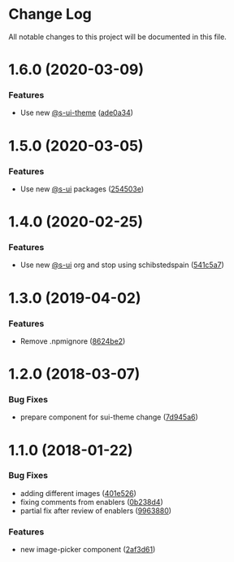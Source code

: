 # Change Log

All notable changes to this project will be documented in this file.

# 1.6.0 (2020-03-09)


### Features

* Use new [@s-ui-theme](https://github.com/s-ui-theme) ([ade0a34](https://github.com/SUI-Components/adevinta-spain-components/commit/ade0a3471f4085a2ea3e562530e74105506904ea))



# 1.5.0 (2020-03-05)


### Features

* Use new [@s-ui](https://github.com/s-ui) packages ([254503e](https://github.com/SUI-Components/adevinta-spain-components/commit/254503e97e3ece50d4a682b9d7804613865be6b9))



# 1.4.0 (2020-02-25)


### Features

* Use new [@s-ui](https://github.com/s-ui) org and stop using schibstedspain ([541c5a7](https://github.com/SUI-Components/adevinta-spain-components/commit/541c5a7658d554e58639613785b07ea994657970))



# 1.3.0 (2019-04-02)


### Features

* Remove .npmignore ([8624be2](https://github.com/SUI-Components/adevinta-spain-components/commit/8624be27b4385b8a33714e14361739f4c7043b41))



# 1.2.0 (2018-03-07)


### Bug Fixes

* prepare component for sui-theme change ([7d945a6](https://github.com/SUI-Components/adevinta-spain-components/commit/7d945a6809e05e5c1cabb0c74bee968dc89525cc))



# 1.1.0 (2018-01-22)


### Bug Fixes

* adding different images ([401e526](https://github.com/SUI-Components/adevinta-spain-components/commit/401e5266a95983c143a9122a1e35082aaaebf006))
* fixing comments from enablers ([0b238d4](https://github.com/SUI-Components/adevinta-spain-components/commit/0b238d4ac5faee5c64c9a7e469ff07f5bc70c706))
* partial fix after review of enablers ([9963880](https://github.com/SUI-Components/adevinta-spain-components/commit/996388015805f62d7c99439765db91ca8f89b4e9))


### Features

* new image-picker component ([2af3d61](https://github.com/SUI-Components/adevinta-spain-components/commit/2af3d61414539042a342c8a284c43c7f5e6b4864))



